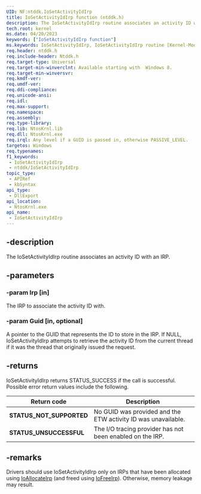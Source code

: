 ```yaml
---
UID: NF:ntddk.IoSetActivityIdIrp
title: IoSetActivityIdIrp function (ntddk.h)
description: The IoSetActivityIdIrp routine associates an activity ID with an IRP.
tech.root: kernel
ms.date: 04/20/2023
keywords: ["IoSetActivityIdIrp function"]
ms.keywords: IoSetActivityIdIrp, IoSetActivityIdIrp routine [Kernel-Mode Driver Architecture], kernel.iosetactivityidirp, ntddk/IoSetActivityIdIrp
req.header: ntddk.h
req.include-header: Ntddk.h
req.target-type: Universal
req.target-min-winverclnt: Available starting with  Windows 8.
req.target-min-winversvr: 
req.kmdf-ver: 
req.umdf-ver: 
req.ddi-compliance: 
req.unicode-ansi: 
req.idl: 
req.max-support: 
req.namespace: 
req.assembly: 
req.type-library: 
req.lib: NtosKrnl.lib
req.dll: NtosKrnl.exe
req.irql: Any level if a GUID is passed in, otherwise PASSIVE_LEVEL.
targetos: Windows
req.typenames: 
f1_keywords:
 - IoSetActivityIdIrp
 - ntddk/IoSetActivityIdIrp
topic_type:
 - APIRef
 - kbSyntax
api_type:
 - DllExport
api_location:
 - NtosKrnl.exe
api_name:
 - IoSetActivityIdIrp
---
```


## -description

The IoSetActivityIdIrp routine associates an activity ID with an IRP.

## -parameters

### -param Irp [in]

The IRP to associate the activity ID with.

### -param Guid [in, optional]

A pointer to the GUID that represents the ID to store in the IRP.  If NULL, IoSetActivityIdIrp attempts to retrieve the activity ID from the current thread if it was the thread that originally issued the request.

## -returns

IoSetActivityIdIrp returns STATUS_SUCCESS if the call is successful. Possible error return values include the following.

| Return code | Description |
|--|--|
| **STATUS_NOT_SUPPORTED** | No GUID was provided and the ETW activity ID was unavailable. |
| **STATUS_UNSUCCESSFUL** | The I/O tracing provider has not been enabled on the IRP. |

## -remarks

Drivers should use IoSetActivityIdIrp only on IRPs that have been allocated using [IoAllocateIrp](/windows-hardware/drivers/ddi/wdm/nf-wdm-ioallocateirp) (and freed using [IoFreeIrp](/windows-hardware/drivers/devtest/storport-iofreeirp)). Otherwise, memory leakage may result.
